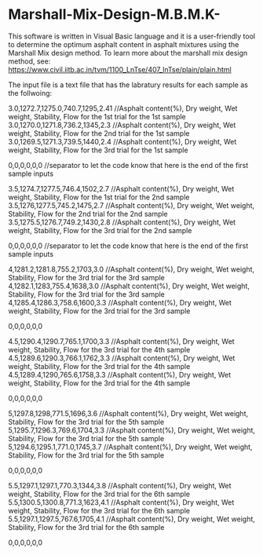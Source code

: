 # Marshall-Mix-Design-M.B.M.K-

This software is written in Visual Basic language and it is a user-friendly tool to determine the optimum asphalt content in asphalt mixtures using the Marshall Mix design method. 
To learn more about the marshall mix design method, see: https://www.civil.iitb.ac.in/tvm/1100_LnTse/407_lnTse/plain/plain.html


The input file is a text file that has the labratury results for each sample as the follwoing: 

3.0,1272.7,1275.0,740.7,1295,2.41 //Asphalt content(%), Dry weight, Wet weight, Stability, Flow for the 1st trial for the 1st sample 
3.0,1270.0,1271.8,736.2,1345,2.3  //Asphalt content(%), Dry weight, Wet weight, Stability, Flow for the 2nd trial for the 1st sample 
3.0,1269.5,1271.3,739.5,1440,2.4  //Asphalt content(%), Dry weight, Wet weight, Stability, Flow for the 3rd trial for the 1st sample 

0,0,0,0,0,0 //separator to let the code know that here is the end of the first sample inputs

3.5,1274.7,1277.5,746.4,1502,2.7 //Asphalt content(%), Dry weight, Wet weight, Stability, Flow for the 1st trial for the 2nd sample 
3.5,1276,1277.5,745.2,1475,2.7   //Asphalt content(%), Dry weight, Wet weight, Stability, Flow for the 2nd trial for the 2nd sample 
3.5,1275.5,1276.7,749.2,1430,2.8 //Asphalt content(%), Dry weight, Wet weight, Stability, Flow for the 3rd trial for the 2nd sample 

0,0,0,0,0,0  //separator to let the code know that here is the end of the first sample inputs


4,1281.2,1281.8,755.2,1703,3.0 //Asphalt content(%), Dry weight, Wet weight, Stability, Flow for the 3rd trial for the 3rd sample 
4,1282.1,1283,755.4,1638,3.0   //Asphalt content(%), Dry weight, Wet weight, Stability, Flow for the 3rd trial for the 3rd sample 
4,1285.4,1286.3,758.6,1600,3.3 //Asphalt content(%), Dry weight, Wet weight, Stability, Flow for the 3rd trial for the 3rd sample 

0,0,0,0,0,0

4.5,1290.4,1290.7,765.1,1700,3.3 //Asphalt content(%), Dry weight, Wet weight, Stability, Flow for the 3rd trial for the 4th sample 
4.5,1289.6,1290.3,766.1,1762,3.3 //Asphalt content(%), Dry weight, Wet weight, Stability, Flow for the 3rd trial for the 4th sample 
4.5,1289.4,1290,765.6,1758,3.3  //Asphalt content(%), Dry weight, Wet weight, Stability, Flow for the 3rd trial for the 4th sample 

0,0,0,0,0,0

5,1297.8,1298,771.5,1696,3.6    //Asphalt content(%), Dry weight, Wet weight, Stability, Flow for the 3rd trial for the 5th sample 
5,1295.7,1296.3,769.6,1704,3.3  //Asphalt content(%), Dry weight, Wet weight, Stability, Flow for the 3rd trial for the 5th sample 
5,1294.6,1295.1,771.0,1745,3.7  //Asphalt content(%), Dry weight, Wet weight, Stability, Flow for the 3rd trial for the 5th sample 

0,0,0,0,0,0

5.5,1297.1,1297.1,770.3,1344,3.8 //Asphalt content(%), Dry weight, Wet weight, Stability, Flow for the 3rd trial for the 6th sample 
5.5,1300.5,1300.8,771.3,1623,4.1 //Asphalt content(%), Dry weight, Wet weight, Stability, Flow for the 3rd trial for the 6th sample 
5.5,1297.1,1297.5,767.6,1705,4.1 //Asphalt content(%), Dry weight, Wet weight, Stability, Flow for the 3rd trial for the 6th sample 

0,0,0,0,0,0 
